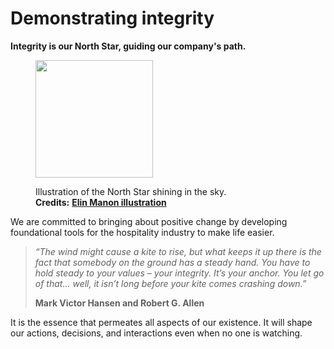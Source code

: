 # Demonstrating integrity

**Integrity is our North Star, guiding our company's path.**

<figure><img src="https://images.squarespace-cdn.com/content/v1/5e3f197004860e06dc2f3d33/45e7652f-4630-4c9d-9ec4-16808380742d/Untitled_Artwork+376.jpg" alt="" width="188"><figcaption><p>Illustration of the North Star shining in the sky.<br><strong>Credits:</strong> <a href="https://www.elin-manon.com/"><strong>Elin Manon illustration</strong></a></p></figcaption></figure>

We are committed to bringing about positive change by developing foundational tools for the hospitality industry to make life easier.

> _“The wind might cause a kite to rise, but what keeps it up there is the fact that somebody on the ground has a steady hand. You have to hold steady to your values – your integrity. It’s your anchor. You let go of that... well, it isn’t long before your kite comes crashing down.”_
>
> **Mark Victor Hansen and Robert G. Allen**

It is the essence that permeates all aspects of our existence. It will shape our actions, decisions, and interactions even when no one is watching.
